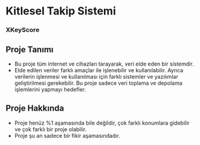 # Kitlesel Takip Sistemi 
### XKeyScore
## Proje Tanımı
- Bu proje tüm internet ve cihazları tarayarak, veri elde eden bir sistemdir.
- Elde edilen veriler farklı amaçlar ile işlenebilir ve kullanılabilir. Ayrıca verilerin işlenmesi ve kullanılması için farklı sistemler ve yazılımlar geliştirilmesi gerekebilir. Bu proje sadece veri toplama ve depolama işlemlerini yapmayı hedefler.
## Proje Hakkında
- Proje henüz %1 aşamasında bile değildir, çok farklı konumlara gidebilir ve çok farklı bir proje olabilir.
- Proje şu an sadece bir fikir aşamasındadır.